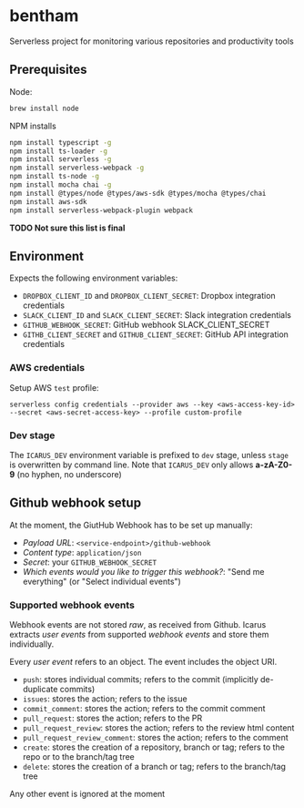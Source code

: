 # bentham

Serverless project for monitoring various repositories and productivity tools

## Prerequisites

Node:

```bash
brew install node
```

NPM installs

```bash
npm install typescript -g
npm install ts-loader -g
npm install serverless -g
npm install serverless-webpack -g
npm install ts-node -g
npm install mocha chai -g
npm install @types/node @types/aws-sdk @types/mocha @types/chai
npm install aws-sdk
npm install serverless-webpack-plugin webpack
```
**TODO Not sure this list is final**


## Environment

Expects the following environment variables:

* `DROPBOX_CLIENT_ID` and `DROPBOX_CLIENT_SECRET`: Dropbox integration credentials
* `SLACK_CLIENT_ID` and `SLACK_CLIENT_SECRET`: Slack integration credentials
* `GITHUB_WEBHOOK_SECRET`: GitHub webhook SLACK_CLIENT_SECRET
* `GITHB_CLIENT_SECRET` and `GITHUB_CLIENT_SECRET`: GitHub API integration credentials

### AWS credentials

Setup AWS `test` profile:
```
serverless config credentials --provider aws --key <aws-access-key-id> --secret <aws-secret-access-key> --profile custom-profile
```

### Dev stage

The `ICARUS_DEV` environment variable is prefixed to `dev` stage, unless `stage` is overwritten by command line.
Note that `ICARUS_DEV` only allows **a-zA-Z0-9** (no hyphen, no underscore)

## Github webhook setup

At the moment, the GiutHub Webhook has to be set up manually:

* *Payload URL*: `<service-endpoint>/github-webhook`
* *Content type*: `application/json`
* *Secret*: your `GITHUB_WEBHOOK_SECRET`
* *Which events would you like to trigger this webhook?*: "Send me everything" (or "Select individual events")

### Supported webhook events

Webhook events are not stored *raw*, as received from Github.
Icarus extracts *user events* from supported *webhook events* and store them individually.

Every *user event* refers to an object. The event includes the object URI.

* `push`: stores individual commits; refers to the commit (implicitly de-duplicate commits)
* `issues`: stores the action; refers to the issue
* `commit_comment`: stores the action; refers to the commit comment
* `pull_request`: stores the action; refers to the PR
* `pull_request_review`: stores the action; refers to the review html content
* `pull_request_review_comment`: stores the action; refers to the comment
* `create`: stores the creation of a repository, branch or tag; refers to the repo or to the branch/tag tree
* `delete`: stores the creation of a branch or tag; refers to the branch/tag tree

Any other event is ignored at the moment
